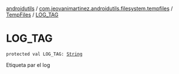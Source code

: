 [androidutils](../../index.md) / [com.jeovanimartinez.androidutils.filesystem.tempfiles](../index.md) / [TempFiles](index.md) / [LOG_TAG](./-l-o-g_-t-a-g.md)

# LOG_TAG

`protected val LOG_TAG: `[`String`](https://kotlinlang.org/api/latest/jvm/stdlib/kotlin/-string/index.html)

Etiqueta par el log

